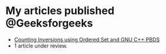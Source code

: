 # My articles published @Geeksforgeeks

- [Counting Inversions using Ordered Set and GNU C++ PBDS](https://www.geeksforgeeks.org/counting-inversions-using-ordered-set-and-gnu-c-pbds/)
- 1 article under review.
